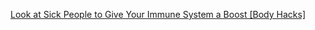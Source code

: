 ---
layout: post
wordpress_id: 544
wordpress_url: http://noesbueno.com/archives/544
date: '2010-04-06 15:57:34 -0500'
date_gmt: '2010-04-06 20:57:34 -0500'
body: |
  <p><a href="http://lifehacker.com/5510006/look-at-sick-people-to-give-your-immune-system-a-boost">Look at Sick People to Give Your Immune System a Boost [Body Hacks]</a></p>
---